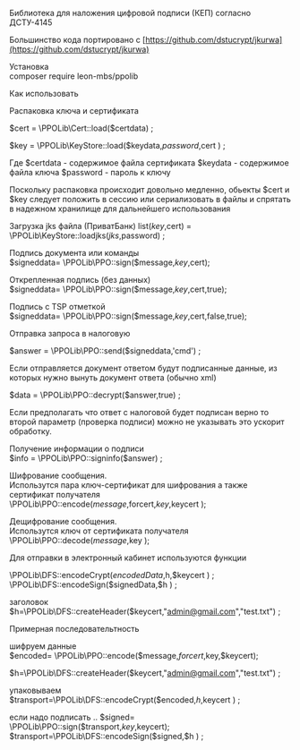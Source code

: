 Библиотека  для наложения цифровой подписи  (КЕП)  согласно ДСТУ-4145

Большинство  кода  портировано с [https://github.com/dstucrypt/jkurwa](https://github.com/dstucrypt/jkurwa)   

Установка  
composer require leon-mbs/ppolib

Как  использовать

Распаковка  ключа  и сертификата
   
   $cert =    \PPOLib\Cert::load($certdata) ;
   
   $key =   \PPOLib\KeyStore::load($keydata,$password,$cert ) ;

   Где
   $certdata - содержимое файла сертификата
   $keydata - содержимое файла ключа
   $password - пароль  к  ключу
   
   Поскольку  распаковка  происходит  довольно  медленно, обьекты     $cert и $key  следует 
   положить  в  сессию  или  сериализовать в  файлы  и спрятать в  надежном  хранилище для дальнейшего использования
   
   
   Загрузка  jks файла (ПриватБанк)
   list($key,$cert) = \PPOLib\KeyStore::loadjks($jks,$password) ;
   
 
   Подпись  документа  или  команды  
   $signeddata=  \PPOLib\PPO::sign($message,$key,$cert);

   Открепленная  подпись (без данных)  
   $signeddata=  \PPOLib\PPO::sign($message,$key,$cert,true);

   Подпись с  TSP отметкой  
   $signeddata=  \PPOLib\PPO::sign($message,$key,$cert,false,true);

   
   Отправка  запроса  в  налоговую
   
   $answer =  \PPOLib\PPO::send($signeddata,'cmd')  ;
   
   
   Если  отправляется  документ  ответом  будут  подписанные  данные, из  которых нужно вынуть документ ответа (обычно  xml)

   $data = \PPOLib\PPO::decrypt($answer,true) ;
   
   Если  предполагать  что ответ  с  налоговой  будет  подписан  верно  то  второй параметр (проверка  подписи) можно не  указывать
   это  ускорит  обработку.
   
   
   Получение информации о  подписи  
   $info = \PPOLib\PPO::signinfo($answer) ;
 
 
   Шифрование сообщения.  
   Использутся  пара  ключ-сертификат для  шифрования а  также  сертификат  получателя
   \PPOLib\PPO::encode($message,$forcert,$key,$keycert );

   Дещифрование сообщения.  
   Использутся  ключ  от сертификата  получателя   
   \PPOLib\PPO::decode($message,$key );
   
   
   Для отправки  в электронный кабинет  используются функции  
  
   
   \PPOLib\DFS::encodeCrypt($encodedData,$h,$keycert ) ;  
   \PPOLib\DFS::encodeSign($signedData,$h ) ;

   заголовок  
   $h=\PPOLib\DFS::createHeader($keycert,"admin@gmail.com","test.txt") ;  
   
   Примерная последовательтность  

   шифруем данные  
   $encoded= \PPOLib\PPO::encode($message,$forcert,$key,$keycert);

   $h=\PPOLib\DFS::createHeader($keycert,"admin@gmail.com","test.txt") ;

   упаковываем  
   $transport=\PPOLib\DFS::encodeCrypt($encoded,$h,$keycert ) ;

   если надо  подписать        ..
   $signed= \PPOLib\PPO::sign($transport,$key,$keycert);    
   $transport=\PPOLib\DFS::encodeSign($signed,$h ) ;
      
   
   
   